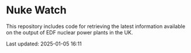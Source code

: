 # Nuke Watch

This repository includes code for retrieving the latest information available on the output of EDF nuclear power plants in the UK.

Last updated: 2025-01-05 16:11